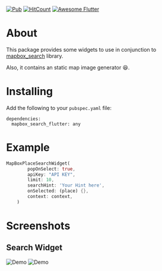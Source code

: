 [![Pub](https://img.shields.io/pub/v/mapbox_search_flutter)](https://pub.dartlang.org/packages/mapbox_search_flutter) [![HitCount](http://hits.dwyl.com/ketanchoyal/mapbox_search_flutter.svg)](http://hits.dwyl.com/ketanchoyal/mapbox_search_flutter)
 <a href="https://flutterawesome.com/a-flutter-package-for-place-search-using-mapbox-api-and-for-static-map-image/">
   <img alt="Awesome Flutter" src="https://img.shields.io/badge/Awesome-Flutter-blue.svg?longCache=true&style=flat-square" />
</a>


# About 

This package provides some widgets to use in conjunction to [mapbox_search](https://pub.dev/packages/mapbox_search) library. 

Also, it contains an static map image generator 😆.


# Installing

Add the following to your `pubspec.yaml` file:

    dependencies:
      mapbox_search_flutter: any

# Example
```dart
MapBoxPlaceSearchWidget(
        popOnSelect: true,
        apiKey: "API KEY",
        limit: 10,
        searchHint: 'Your Hint here',
        onSelected: (place) {},
        context: context,
    )
```

# Screenshots

## Search Widget

<img src="https://github.com/ketanchoyal/mapbox_search/raw/dev/Screenshots/search2.png" alt="Demo"/>

<img src="https://github.com/ketanchoyal/mapbox_search/raw/dev/Screenshots/search1.png" alt="Demo"/>